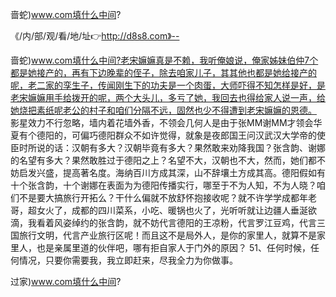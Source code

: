 啬蛇)www.com填什么中间?

《/内/部/观/看/地/址👉http://d8s8.com》--

啬蛇)www.com填什么中间?老宋嫲嫲真是不赖，我听俺娘说，俺家姊妹伯仲7个都是她接产的，再有下边晚辈的侄子，除去咱家儿子，其其他也都是她给接产的呢，老二家的孪生子，传闻刚生下的功夫是一个肉蛋，大师吓得不知怎样是好，是老宋嫲嫲用手给拨开的呢，两个大头儿，多亏了她，我回去也得给家人说一声，给她烧把素纸呢老公的村子和咱们分隔不远，固然也少不得遭到老宋嫲嫲的恩德。
　　影星效力不行忽略，墙内着花墙外香，不领会几何人是由于张MM谢MM才领会华夏有个德阳的，可偏巧德阳群众不如许觉得，就象是夜郎国王问汉武汉大学帝的使臣时所说的话：汉朝有多大？汉朝毕竟有多大？果然敢来劝降我国？张含韵、谢娜的名望有多大？果然敢胜过于德阳之上？名望不大，汉朝也不大，然而，她们都不妨启发兴盛，提高著名度。海纳百川方成其深，山不辞壤土方成其高。德阳假如有十个张含韵，十个谢娜在表面为为德阳传播实行，哪至于不为人知，不为人晓？咱们不是要大搞旅行开拓么？干什么偏就不放舒怀抱接收呢？就不许学学成都年老哥，超女火了，成都的四川菜系，小吃、暖锅也火了，光听听就让边疆人垂涎欲滴，我看着风姿绰约的张含韵，就不妨代言德阳的王凉粉，代言罗江豆鸡，代言三国旅行文明，代言产业旅行区呢！而且这不是局外人，是你的家里人，就算不是家里人，也是亲属里道的伙伴吧，哪有拒自家人于门外的原因？
	51、任何时候，任何情况，只要你需要我，我立即赶来，尽我全力为你做事。





过家)www.com填什么中间?
